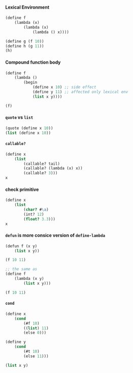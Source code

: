 #### Lexical Environment

```clojure
(define f
    (lambda (x)
        (lambda (x)
            (lambda () x))))

(define g (f 10))
(define h (g 11))
(h)
```

#### Compound function body

```clojure
(define f
    (lambda ()
        (begin
            (define x 10) ;; side effect
            (define y 11) ;; affected only lexical env
            (list x y))))

(f)
```

#### `quote` vs `list`
```clojure
(quote (define x 10))
(list (define x 10))
```

#### `callable?`
```clojure
(define x
    (list
        (callable? tail)
        (callable? (lambda (x) x))
        (callable? 3)))
x
```

#### check primitive
```clojure
(define x
    (list
        (char? #\a)
        (int? 12)
        (float? 3.3)))
x
```

#### `defun` is more consice version of `define-lambda`
```clojure
(defun f (x y)
    (list x y))

(f 10 11)

;; the same as
(define f
    (lambda (x y)
        (list x y)))

(f 10 11)
```

#### `cond`

```clojure
(define x
    (cond
        (#f 10)
        ((list) 11)
        (else 0)))

(define y
    (cond
        (#t 10)
        (else 11)))

(list x y)
```
